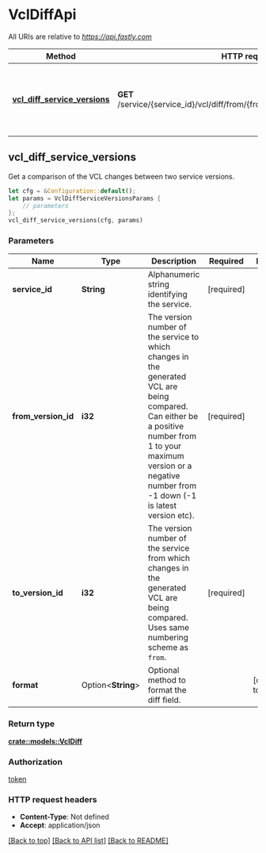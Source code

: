 # VclDiffApi

All URIs are relative to *https://api.fastly.com*

Method | HTTP request | Description
------------- | ------------- | -------------
[**vcl_diff_service_versions**](VclDiffApi.md#vcl_diff_service_versions) | **GET** /service/{service_id}/vcl/diff/from/{from_version_id}/to/{to_version_id} | Get a comparison of the VCL changes between two service versions



## vcl_diff_service_versions

Get a comparison of the VCL changes between two service versions.

```rust
let cfg = &Configuration::default();
let params = VclDiffServiceVersionsParams {
    // parameters
};
vcl_diff_service_versions(cfg, params)
```

### Parameters


Name | Type | Description  | Required | Notes
------------- | ------------- | ------------- | ------------- | -------------
**service_id** | **String** | Alphanumeric string identifying the service. | [required] |
**from_version_id** | **i32** | The version number of the service to which changes in the generated VCL are being compared. Can either be a positive number from 1 to your maximum version or a negative number from -1 down (-1 is latest version etc). | [required] |
**to_version_id** | **i32** | The version number of the service from which changes in the generated VCL are being compared. Uses same numbering scheme as `from`. | [required] |
**format** | Option\<**String**> | Optional method to format the diff field. |  |[default to text]

### Return type

[**crate::models::VclDiff**](VclDiff.md)

### Authorization

[token](../README.md#token)

### HTTP request headers

- **Content-Type**: Not defined
- **Accept**: application/json

[[Back to top]](#) [[Back to API list]](../README.md#documentation-for-api-endpoints) [[Back to README]](../README.md)

